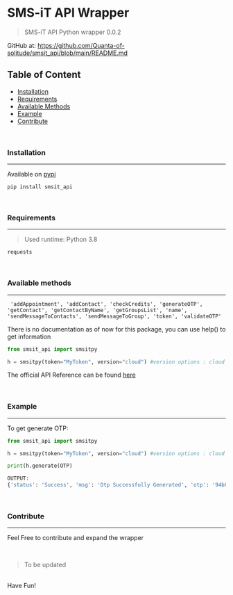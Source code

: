 # SMS-iT API Wrapper
> SMS-iT API Python wrapper 0.0.2

GitHub at: https://github.com/Quanta-of-solitude/smsit_api/blob/main/README.md
<br/>

## Table of Content 

- [Installation](#installation)
- [Requirements](#requirements)
- [Available Methods](#available-methods)
- [Example](#example)
- [Contribute](#contribute)

<br/>

### Installation
---
Available on [pypi](https://pypi.org/project/smsit-api/)

```
pip install smsit_api
```

<br/>

### Requirements
---
> Used runtime: Python 3.8

```
requests
```

<br/>

### Available methods
---

```
 'addAppointment', 'addContact', 'checkCredits', 'generateOTP', 'getContact', 'getContactByName', 'getGroupsList', 'name', 'sendMessageToContacts', 'sendMessageToGroup', 'token', 'validateOTP'

```

There is no documentation as of now for this package, you can use help() to get information

```python
from smsit_api import smsitpy

h = smsitpy(token="MyToken", version="cloud") #version options : cloud or decentral
```

The official API Reference can be found [here](https://decontrolpanel.smsit.ai/users/api)

<br/>

### Example
---

To get generate OTP:
```python
from smsit_api import smsitpy

h = smsitpy(token="MyToken", version="cloud") #version options : cloud or decentral

print(h.generate(OTP)

OUTPUT:
{'status': 'Success', 'msg': 'Otp Successfully Generated', 'otp': '94b87b'}

```

<br/>

### Contribute
---

Feel Free to contribute and expand the wrapper

<br/>

>To be updated
<br/>
Have Fun!
